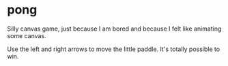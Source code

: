 pong
====

Silly canvas game, just because I am bored and because I felt like animating some canvas.

Use the left and right arrows to move the little paddle. It's totally possible to win.
